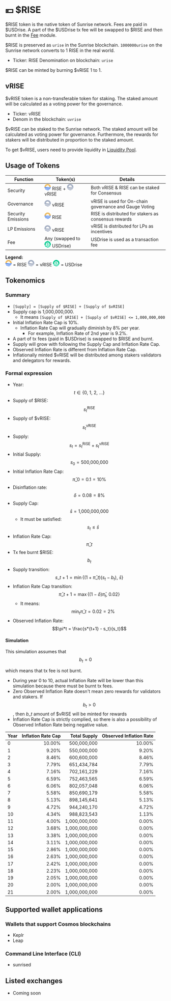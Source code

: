 # 💴 $RISE

$RISE token is the native token of Sunrise network. Fees are paid in $USDrise. A part of the $USDrise tx fee will be swapped to $RISE and then burnt in the [Fee](../sunrise/fee.md) module.

$RISE is preserved as `urise` in the Sunrise blockchain. `1000000urise` on the Sunrise network converts to 1 RISE in the real world.

* Ticker: RISE Denomination on blockchain: `urise`

$RISE can be minted by burning $vRISE 1 to 1.

## vRISE

$vRISE token is a non-transferable token for staking. The staked amount will be calculated as a voting power for the governance.

* Ticker: vRISE
* Denom in the blockchain: `uvrise`

$vRISE can be staked to the Sunrise network. The staked amount will be calculated as voting power for governance. Furthermore, the rewards for stakers will be distributed in proportion to the staked amount.

To get $vRISE, users need to provide liquidity in [Liquidity Pool](../sunrise/liquidity-pool.md).

## Usage of Tokens

| Function           | Token(s)                                                                                       | Details                                                |
| ------------------ | ---------------------------------------------------------------------------------------------- | ------------------------------------------------------ |
| Security           | ![RISE](../../.gitbook/assets/RISE.png) RISE + ![vRISE](../../.gitbook/assets/vRISE.png) vRISE | Both vRISE & RISE can be staked for Consensus          |
| Governance         | ![vRISE](../../.gitbook/assets/vRISE.png) vRISE                                                | vRISE is used for On-chain governance and Gauge Voting |
| Security Emissions | ![RISE](../../.gitbook/assets/RISE.png) RISE                                                   | RISE is distributed for stakers as consensus rewards   |
| LP Emissions       | ![vRISE](../../.gitbook/assets/vRISE.png) vRISE                                                | vRISE is distributed for LPs as incentives             |
| Fee                | Any (swapped to ![USDrise](../../.gitbook/assets/USDrise.png) USDrise)                         | USDrise is used as a transaction fee                   |

**Legend:**\
![RISE](../../.gitbook/assets/RISE.png) = RISE ![vRISE](../../.gitbook/assets/vRISE.png) = vRISE ![USDrise](../../.gitbook/assets/USDrise.png) = USDrise

## Tokenomics

### Summary

* `[Supply] = [Supply of $RISE] + [Supply of $vRISE]`
* Supply cap is 1,000,000,000.
  * It means `[Supply of $RISE] + [Supply of $vRISE] <= 1,000,000,000`
* Initial Inflation Rate Cap is 10%.
  * Inflation Rate Cap will gradually diminish by 8% per year.
    * For example, Inflation Rate of 2nd year is 9.2%.
* A part of tx fees (paid in $USDrise) is swapped to $RISE and burnt.
* Supply will grow with following the Supply Cap and Inflation Rate Cap.
* Observed Inflation Rate is different from Inflation Rate Cap.
* Inflationally minted $vRISE will be distributed among stakers validators and delegators for rewards.

### Formal expression

* Year: $$t \in \{0,\ 1,\ 2,\ \ldots\}$$
* Supply of $RISE: $$s_t^{\text{RISE}}$$
* Supply of $vRISE: $$s_t^{\text{vRISE}}$$
* Supply: $$s_t = s_t^{\text{RISE}} + s_t^{\text{vRISE}}$$
* Initial Supply: $$s_0 = \text{500,000,000}$$
* Initial Inflation Rate Cap: $$\bar{\pi}\_0 = 0.1 = \text{10\%}$$
* Disinflation rate: $$\delta = 0.08 = \text{8\%}$$
* Supply Cap: $$\bar{s} = \text{1,000,000,000}$$
  * It must be satisfied: $$s_t \le \bar{s}$$
* Inflation Rate Cap: $$\bar{\pi}\_t$$
* Tx fee burnt $RISE: $$b_t$$
* Supply transition: $$s\_{t+1} = \min\{(1 + \bar{\pi}\_t) (s_t - b_t),\ \bar{s}\}$$
* Inflation Rate Cap transition: $$\bar{\pi}\_{t+1} = \max\left\{(1 - \delta) \bar\pi_t,\ \text{0.02} \right\}$$
  * It means: $$\min_t \bar{\pi}\_t = \text{0.02} = \text{2\%}$$
* Observed Inflation Rate: $$\pi*t = \frac{s*{t+1} - s_t}{s_t}$$

#### Simulation

This simulation assumes that $$b_t = 0$$

which means that tx fee is not burnt.

* During year 0 to 10, actual Inflation Rate will be lower than this simulation because there must be burnt tx fees.
* Zero Observed Inflation Rate doesn't mean zero rewards for validators and stakers. If $$b_t > 0$$ , then $b\_t$ amount of $vRISE will be minted for rewards
* Inflation Rate Cap is strictly complied, so there is also a possibility of Observed Inflation Rate being negative value.

| Year | Inflation Rate Cap |  Total Supply | Observed Inflation Rate |
| ---- | -----------------: | ------------: | ----------------------: |
| 0    |             10.00% |   500,000,000 |                  10.00% |
| 1    |              9.20% |   550,000,000 |                   9.20% |
| 2    |              8.46% |   600,600,000 |                   8.46% |
| 3    |              7.79% |   651,434,784 |                   7.79% |
| 4    |              7.16% |   702,161,229 |                   7.16% |
| 5    |              6.59% |   752,463,565 |                   6.59% |
| 6    |              6.06% |   802,057,048 |                   6.06% |
| 7    |              5.58% |   850,690,179 |                   5.58% |
| 8    |              5.13% |   898,145,641 |                   5.13% |
| 9    |              4.72% |   944,240,170 |                   4.72% |
| 10   |              4.34% |   988,823,543 |                   1.13% |
| 11   |              4.00% | 1,000,000,000 |                   0.00% |
| 12   |              3.68% | 1,000,000,000 |                   0.00% |
| 13   |              3.38% | 1,000,000,000 |                   0.00% |
| 14   |              3.11% | 1,000,000,000 |                   0.00% |
| 15   |              2.86% | 1,000,000,000 |                   0.00% |
| 16   |              2.63% | 1,000,000,000 |                   0.00% |
| 17   |              2.42% | 1,000,000,000 |                   0.00% |
| 18   |              2.23% | 1,000,000,000 |                   0.00% |
| 19   |              2.05% | 1,000,000,000 |                   0.00% |
| 20   |              2.00% | 1,000,000,000 |                   0.00% |
| 21   |              2.00% | 1,000,000,000 |                   0.00% |

## Supported wallet applications

### Wallets that support Cosmos blockchains

* Keplr
* Leap

### Command Line Interface (CLI)

* sunrised

## Listed exchanges

* Coming soon
